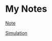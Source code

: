 # My Notes

[Note](https://github.com/sureeratk/note.git)

[Simulation](https://github.com/sureeratk/note/blob/master/Simulation%20Review.md)